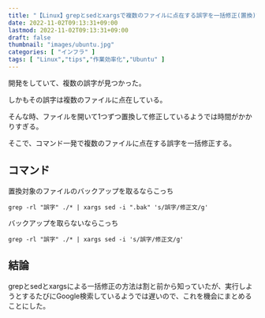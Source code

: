 ```yaml
---
title: "【Linux】grepとsedとxargsで複数のファイルに点在する誤字を一括修正(置換)する"
date: 2022-11-02T09:13:31+09:00
lastmod: 2022-11-02T09:13:31+09:00
draft: false
thumbnail: "images/ubuntu.jpg"
categories: [ "インフラ" ]
tags: [ "Linux","tips","作業効率化","Ubuntu" ]
---
```



開発をしていて、複数の誤字が見つかった。

しかもその誤字は複数のファイルに点在している。

そんな時、ファイルを開いて1つずつ置換して修正しているようでは時間がかかりすぎる。

そこで、コマンド一発で複数のファイルに点在する誤字を一括修正する。



## コマンド


置換対象のファイルのバックアップを取るならこっち

    grep -rl "誤字" ./* | xargs sed -i ".bak" 's/誤字/修正文/g'


バックアップを取らないならこっち

    grep -rl "誤字" ./* | xargs sed -i 's/誤字/修正文/g'


## 結論

grepとsedとxargsによる一括修正の方法は割と前から知っていたが、実行しようとするたびにGoogle検索しているようでは遅いので、これを機会にまとめることにした。

